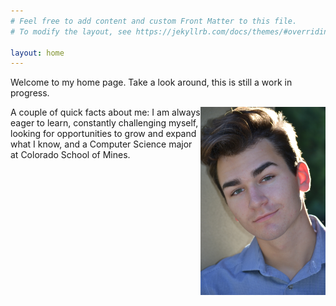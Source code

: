 ```yaml
---
# Feel free to add content and custom Front Matter to this file.
# To modify the layout, see https://jekyllrb.com/docs/themes/#overriding-theme-defaults

layout: home
---
```


Welcome to my home page. Take a look around, this is still a work in progress.

<img style="float: right" width="200" src="Headshot.jpeg" >

A couple of quick facts about me: 
I am always eager to learn, constantly challenging myself,
looking for opportunities to grow and expand what I know, 
and a Computer Science major at Colorado School of Mines.
	

